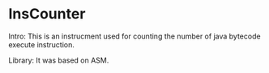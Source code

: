 # InsCounter

Intro: This is an instrucment used for counting the number of java bytecode execute instruction.

Library: It was based on ASM. 